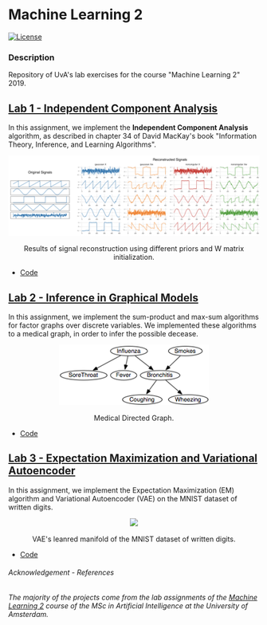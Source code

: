 # Machine Learning 2

[![License](http://img.shields.io/:license-mit-blue.svg)](LICENSE)

### Description
Repository of UvA's lab exercises for the course "Machine Learning 2" 2019.


## [__Lab 1 - Independent Component Analysis__](lab_1/12402559_12141666_lab1.ipynb)

In this assignment, we implement the __Independent Component Analysis__ algorithm,
as described in chapter 34 of David MacKay's book "Information Theory, Inference, and Learning Algorithms".

<p align="center">
  <img src="readme_imgs/reconstruction.png" width="1000" />
</p>
<p align="center">
    Results of signal reconstruction using different priors and W matrix initialization.
</p>


- [Code](lab_1/12402559_12141666_lab1.ipynb)

## [__Lab 2 - Inference in Graphical Models__](lab_2/12402559_12141666_lab2.ipynb)

In this assignment, we implement the sum-product and max-sum algorithms for factor graphs over discrete variables.
We implemented these algorithms to a medical graph, in order to infer the possible decease.

<p align="center">
  <img src="readme_imgs/bayesian_network.png" width="300" />
</p>
<p align="center">
    Medical Directed Graph.
</p>

- [Code](lab_2/12402559_12141666_lab2.ipynb)


## [__Lab 3 - Expectation Maximization and Variational Autoencoder__](lab_3/12402559_12141666_lab3.ipynb)

In this assignment, we implement the Expectation Maximization (EM) algorithm and Variational Autoencoder (VAE)
on the MNIST dataset of written digits.

<p align="center">
  <img src="readme_imgs/vae_manifold.gif" width="500" />
</p>
<p align="center">
    VAE's leanred manifold of the MNIST dataset of written digits.
</p>


- [Code](lab_3/12402559_12141666_lab3.ipynb)


###### _Acknowledgement - References_

_The majority of the projects come from the lab assignments of the [Machine Learning 2](https://coursecatalogue.uva.nl/xmlpages/page/2019-2020-en/search-course/course/73105) course of the MSc in Artificial Intelligence at the University of Amsterdam._